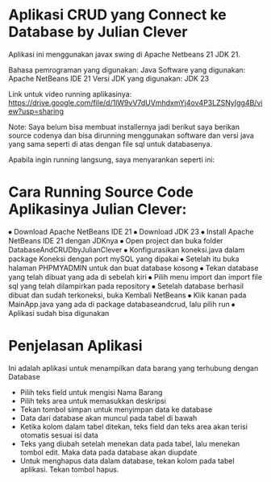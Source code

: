 # Aplikasi CRUD yang Connect ke Database by Julian Clever
Aplikasi ini menggunakan javax swing di Apache Netbeans 21 JDK 21.

Bahasa pemrograman yang digunakan: Java
Software yang digunakan: Apache NetBeans IDE 21
Versi JDK yang digunakan: JDK 23

Link untuk video running aplikasinya: https://drive.google.com/file/d/1lW9vV7dUVmhdxmYj4ov4P3LZSNyIgg4B/view?usp=sharing

Note: Saya belum bisa membuat installernya jadi berikut saya berikan source codenya dan bisa dirunning menggunakan software dan versi java yang sama seperti di atas dengan file sql untuk databasenya.

Apabila ingin running langsung, saya menyarankan seperti ini:
# Cara Running Source Code Aplikasinya Julian Clever:

⦁	Download Apache NetBeans IDE 21
⦁	Download JDK 23
⦁	Install Apache NetBeans IDE 21 dengan JDKnya
⦁	Open project dan buka folder DatabaseAndCRUDbyJulianClever
⦁	Konfigurasikan koneksi.java dalam package Koneksi dengan port mySQL yang dipakai
⦁	Setelah itu buka halaman PHPMYADMIN untuk dan buat database kosong
⦁	Tekan database yang telah dibuat yang ada di sebelah kiri
⦁	Pilih menu import dan import file sql yang telah dilampirkan pada repository
⦁	Setelah database berhasil dibuat dan sudah terkoneksi, buka Kembali NetBeans
⦁	Klik kanan pada MainApp.java yang ada di package databaseandcrud, lalu pilih run
⦁	Aplikasi sudah bisa digunakan

# Penjelasan Aplikasi
Ini adalah aplikasi untuk menampilkan data barang yang terhubung dengan Database
- Pilih teks field untuk mengisi Nama Barang
- Pilih teks area untuk memasukkan deskripsi
- Tekan tombol simpan untuk menyimpan data ke database
- Data dari database akan muncul pada tabel di bawah
- Ketika kolom dalam tabel ditekan, teks field dan teks area akan terisi otomatis sesuai isi data
- Teks yang diubah setelah menekan data pada tabel, lalu menekan tombol edit. Maka data pada database akan diupdate
- Untuk menghapus data dalam database, tekan kolom pada tabel aplikasi. Tekan tombol hapus.
